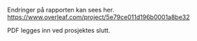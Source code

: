 Endringer på rapporten kan sees her. 
https://www.overleaf.com/project/5e79ce011d196b0001a8be32

PDF legges inn ved prosjektes slutt.
